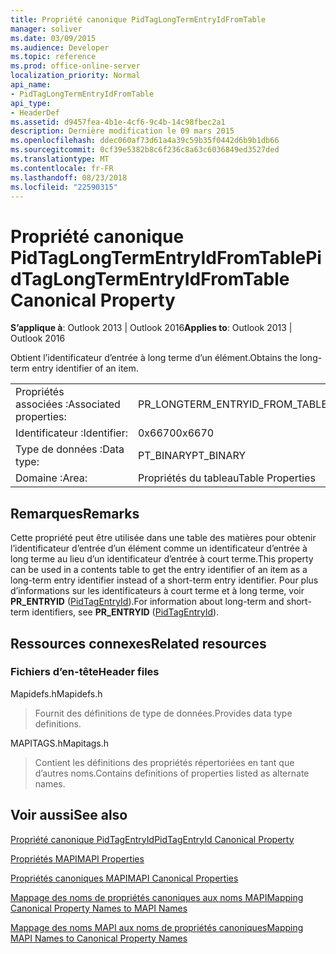 ```yaml
---
title: Propriété canonique PidTagLongTermEntryIdFromTable
manager: soliver
ms.date: 03/09/2015
ms.audience: Developer
ms.topic: reference
ms.prod: office-online-server
localization_priority: Normal
api_name:
- PidTagLongTermEntryIdFromTable
api_type:
- HeaderDef
ms.assetid: d9457fea-4b1e-4cf6-9c4b-14c98fbec2a1
description: Dernière modification le 09 mars 2015
ms.openlocfilehash: ddec060af73d61a4a39c59b35f0442d6b9b1db66
ms.sourcegitcommit: 0cf39e5382b8c6f236c8a63c6036849ed3527ded
ms.translationtype: MT
ms.contentlocale: fr-FR
ms.lasthandoff: 08/23/2018
ms.locfileid: "22590315"
---
```

# <a name="pidtaglongtermentryidfromtable-canonical-property"></a><span data-ttu-id="f2393-103">Propriété canonique PidTagLongTermEntryIdFromTable</span><span class="sxs-lookup"><span data-stu-id="f2393-103">PidTagLongTermEntryIdFromTable Canonical Property</span></span>

  
  
<span data-ttu-id="f2393-104">**S’applique à**: Outlook 2013 | Outlook 2016</span><span class="sxs-lookup"><span data-stu-id="f2393-104">**Applies to**: Outlook 2013 | Outlook 2016</span></span> 
  
<span data-ttu-id="f2393-105">Obtient l’identificateur d’entrée à long terme d’un élément.</span><span class="sxs-lookup"><span data-stu-id="f2393-105">Obtains the long- term entry identifier of an item.</span></span>
  
|||
|:-----|:-----|
|<span data-ttu-id="f2393-106">Propriétés associées :</span><span class="sxs-lookup"><span data-stu-id="f2393-106">Associated properties:</span></span>  <br/> |<span data-ttu-id="f2393-107">PR_LONGTERM_ENTRYID_FROM_TABLE</span><span class="sxs-lookup"><span data-stu-id="f2393-107">PR_LONGTERM_ENTRYID_FROM_TABLE</span></span>  <br/> |
|<span data-ttu-id="f2393-108">Identificateur :</span><span class="sxs-lookup"><span data-stu-id="f2393-108">Identifier:</span></span>  <br/> |<span data-ttu-id="f2393-109">0x6670</span><span class="sxs-lookup"><span data-stu-id="f2393-109">0x6670</span></span>  <br/> |
|<span data-ttu-id="f2393-110">Type de données :</span><span class="sxs-lookup"><span data-stu-id="f2393-110">Data type:</span></span>  <br/> |<span data-ttu-id="f2393-111">PT_BINARY</span><span class="sxs-lookup"><span data-stu-id="f2393-111">PT_BINARY</span></span>  <br/> |
|<span data-ttu-id="f2393-112">Domaine :</span><span class="sxs-lookup"><span data-stu-id="f2393-112">Area:</span></span>  <br/> |<span data-ttu-id="f2393-113">Propriétés du tableau</span><span class="sxs-lookup"><span data-stu-id="f2393-113">Table Properties</span></span>  <br/> |
   
## <a name="remarks"></a><span data-ttu-id="f2393-114">Remarques</span><span class="sxs-lookup"><span data-stu-id="f2393-114">Remarks</span></span>

<span data-ttu-id="f2393-115">Cette propriété peut être utilisée dans une table des matières pour obtenir l’identificateur d’entrée d’un élément comme un identificateur d’entrée à long terme au lieu d’un identificateur d’entrée à court terme.</span><span class="sxs-lookup"><span data-stu-id="f2393-115">This property can be used in a contents table to get the entry identifier of an item as a long-term entry identifier instead of a short-term entry identifier.</span></span> <span data-ttu-id="f2393-116">Pour plus d’informations sur les identificateurs à court terme et à long terme, voir **PR_ENTRYID** ([PidTagEntryId](pidtagentryid-canonical-property.md)).</span><span class="sxs-lookup"><span data-stu-id="f2393-116">For information about long-term and short-term identifiers, see **PR_ENTRYID** ([PidTagEntryId](pidtagentryid-canonical-property.md)).</span></span>
  
## <a name="related-resources"></a><span data-ttu-id="f2393-117">Ressources connexes</span><span class="sxs-lookup"><span data-stu-id="f2393-117">Related resources</span></span>

### <a name="header-files"></a><span data-ttu-id="f2393-118">Fichiers d’en-tête</span><span class="sxs-lookup"><span data-stu-id="f2393-118">Header files</span></span>

<span data-ttu-id="f2393-119">Mapidefs.h</span><span class="sxs-lookup"><span data-stu-id="f2393-119">Mapidefs.h</span></span>
  
> <span data-ttu-id="f2393-120">Fournit des définitions de type de données.</span><span class="sxs-lookup"><span data-stu-id="f2393-120">Provides data type definitions.</span></span>
    
<span data-ttu-id="f2393-121">MAPITAGS.h</span><span class="sxs-lookup"><span data-stu-id="f2393-121">Mapitags.h</span></span>
  
> <span data-ttu-id="f2393-122">Contient les définitions des propriétés répertoriées en tant que d’autres noms.</span><span class="sxs-lookup"><span data-stu-id="f2393-122">Contains definitions of properties listed as alternate names.</span></span>
    
## <a name="see-also"></a><span data-ttu-id="f2393-123">Voir aussi</span><span class="sxs-lookup"><span data-stu-id="f2393-123">See also</span></span>



[<span data-ttu-id="f2393-124">Propriété canonique PidTagEntryId</span><span class="sxs-lookup"><span data-stu-id="f2393-124">PidTagEntryId Canonical Property</span></span>](pidtagentryid-canonical-property.md)


[<span data-ttu-id="f2393-125">Propriétés MAPI</span><span class="sxs-lookup"><span data-stu-id="f2393-125">MAPI Properties</span></span>](mapi-properties.md)
  
[<span data-ttu-id="f2393-126">Propriétés canoniques MAPI</span><span class="sxs-lookup"><span data-stu-id="f2393-126">MAPI Canonical Properties</span></span>](mapi-canonical-properties.md)
  
[<span data-ttu-id="f2393-127">Mappage des noms de propriétés canoniques aux noms MAPI</span><span class="sxs-lookup"><span data-stu-id="f2393-127">Mapping Canonical Property Names to MAPI Names</span></span>](mapping-canonical-property-names-to-mapi-names.md)
  
[<span data-ttu-id="f2393-128">Mappage des noms MAPI aux noms de propriétés canoniques</span><span class="sxs-lookup"><span data-stu-id="f2393-128">Mapping MAPI Names to Canonical Property Names</span></span>](mapping-mapi-names-to-canonical-property-names.md)

